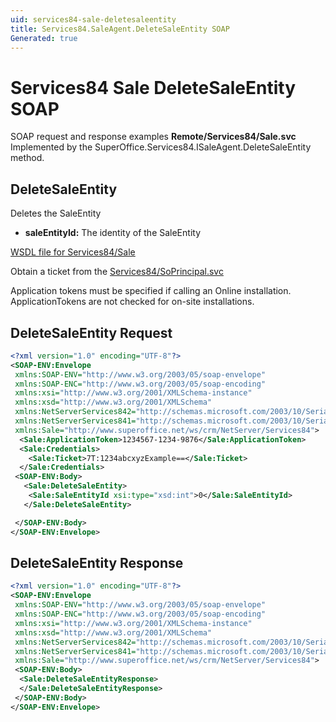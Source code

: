 ```yaml
---
uid: services84-sale-deletesaleentity
title: Services84.SaleAgent.DeleteSaleEntity SOAP
Generated: true
---
```


# Services84 Sale DeleteSaleEntity SOAP

SOAP request and response examples **Remote/Services84/Sale.svc**
Implemented by the <see cref="M:SuperOffice.Services84.ISaleAgent.DeleteSaleEntity">SuperOffice.Services84.ISaleAgent.DeleteSaleEntity</see> method.

## DeleteSaleEntity

Deletes the SaleEntity

* **saleEntityId:** The identity of the SaleEntity



[WSDL file for Services84/Sale](../Services84-Sale.md)

Obtain a ticket from the [Services84/SoPrincipal.svc](../SoPrincipal/SoPrincipal.md)

Application tokens must be specified if calling an Online installation. ApplicationTokens are not checked for on-site installations.

## DeleteSaleEntity Request

```xml
<?xml version="1.0" encoding="UTF-8"?>
<SOAP-ENV:Envelope
 xmlns:SOAP-ENV="http://www.w3.org/2003/05/soap-envelope"
 xmlns:SOAP-ENC="http://www.w3.org/2003/05/soap-encoding"
 xmlns:xsi="http://www.w3.org/2001/XMLSchema-instance"
 xmlns:xsd="http://www.w3.org/2001/XMLSchema"
 xmlns:NetServerServices842="http://schemas.microsoft.com/2003/10/Serialization/Arrays"
 xmlns:NetServerServices841="http://schemas.microsoft.com/2003/10/Serialization/"
 xmlns:Sale="http://www.superoffice.net/ws/crm/NetServer/Services84">
  <Sale:ApplicationToken>1234567-1234-9876</Sale:ApplicationToken>
  <Sale:Credentials>
    <Sale:Ticket>7T:1234abcxyzExample==</Sale:Ticket>
  </Sale:Credentials>
 <SOAP-ENV:Body>
   <Sale:DeleteSaleEntity>
    <Sale:SaleEntityId xsi:type="xsd:int">0</Sale:SaleEntityId>
   </Sale:DeleteSaleEntity>

 </SOAP-ENV:Body>
</SOAP-ENV:Envelope>

```


## DeleteSaleEntity Response

```xml
<?xml version="1.0" encoding="UTF-8"?>
<SOAP-ENV:Envelope
 xmlns:SOAP-ENV="http://www.w3.org/2003/05/soap-envelope"
 xmlns:SOAP-ENC="http://www.w3.org/2003/05/soap-encoding"
 xmlns:xsi="http://www.w3.org/2001/XMLSchema-instance"
 xmlns:xsd="http://www.w3.org/2001/XMLSchema"
 xmlns:NetServerServices842="http://schemas.microsoft.com/2003/10/Serialization/Arrays"
 xmlns:NetServerServices841="http://schemas.microsoft.com/2003/10/Serialization/"
 xmlns:Sale="http://www.superoffice.net/ws/crm/NetServer/Services84">
 <SOAP-ENV:Body>
  <Sale:DeleteSaleEntityResponse>
  </Sale:DeleteSaleEntityResponse>
 </SOAP-ENV:Body>
</SOAP-ENV:Envelope>

```

